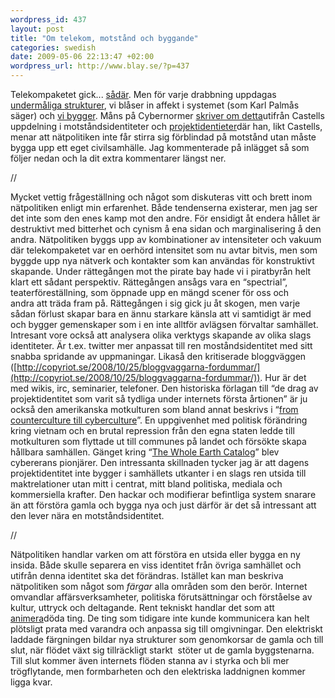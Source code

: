 ```yaml
--- 
wordpress_id: 437 
layout: post
title: "Om telekom, motstånd och byggande" 
categories: swedish 
date: 2009-05-06 22:13:47 +02:00 
wordpress_url: http://www.blay.se/?p=437 
---
```


Telekompaketet gick... [sådär](http://newsmill.se/artikel/2009/05/06/bloggarna-star-den-basta-rapporteringen-om-eus-viktigaste-fraga). Men för varje drabbning uppdagas [undermåliga strukturer](www.sr.se/sida/artikel.aspx?programid=3402&artikel=2791412), vi blåser in affekt i systemet (som Karl Palmås säger) och [vi bygger](http://werebuild.eu/). Måns på Cybernormer [skriver om detta](http://cybernormer.se/2009/05/06/telekompaketet-och-natkulturernas-identitet)utifrån Castells uppdelning i motståndsidentiteter och [projektidentieter](http://www.google.co.uk/search?q=projektidentiteter)där han, likt Castells, menar att nätpolitiken inte får stirra sig förblindad på motstånd utan måste bygga upp ett eget civilsamhälle. Jag kommenterade på inlägget så som följer nedan och la dit extra kommentarer längst ner. 

//

Mycket vettig frågeställning och något som diskuteras vitt och brett inom nätpolitiken enligt min erfarenhet. Både tendenserna existerar, men jag ser det inte som den enes kamp mot den andre. För ensidigt åt endera hållet är destruktivt med bitterhet och cynism å ena sidan och marginalisering å den andra. Nätpolitiken byggs upp av kombinationer av intensiteter och vakuum där telekompaketet var en oerhörd intensitet som nu avtar bitvis, men som byggde upp nya nätverk och kontakter som kan användas för konstruktivt skapande. Under rättegången mot the pirate bay hade vi i piratbyrån helt klart ett sådant perspektiv. Rättegången ansågs vara en “spectrial”, teaterföreställning, som öppnade upp en mängd scener för oss och andra att träda fram på. Rättegången i sig gick ju åt skogen, men varje sådan förlust skapar bara en ännu starkare känsla att vi samtidigt är med och bygger gemenskaper som i en inte alltför avlägsen förvaltar samhället. Intresant vore också att analysera olika verktygs skapande av olika slags identiteter. Är t.ex. twitter mer anpassat till ren moståndsidentitet med sitt snabba spridande av uppmaningar. Likaså den kritiserade bloggväggen ([http://copyriot.se/2008/10/25/bloggvaggarna-fordummar/](http://copyriot.se/2008/10/25/bloggvaggarna-fordummar/)). Hur är det med wikis, irc, seminarier, telefoner. Den historiska förlagan till “de drag av projektidentitet som varit så tydliga under internets första årtionen” är ju också den amerikanska motkulturen som bland annat beskrivs i “[from counterculture till cyberculture](http://www.amazon.co.uk/Counterculture-Cyberculture-Stewart-Network-Utopianism/dp/0226817415)”. En uppgivenhet med politisk förändring kring vietnam och en brutal repression från den egna staten ledde till motkulturen som flyttade ut till communes på landet och försökte skapa hållbara samhällen. Gänget kring “[The Whole Earth Catalog](http://en.wikipedia.org/wiki/Whole_Earth_Catalog)” blev cybererans pionjärer. Den intressanta skillnaden tycker jag är att dagens projektidentitet inte bygger i samhällets utkanter i en slags ren utsida till maktrelationer utan mitt i centrat, mitt bland politiska, mediala och kommersiella krafter. Den hackar och modifierar befintliga system snarare än att förstöra gamla och bygga nya och just därför är det så intressant att den lever nära en motståndsidentitet. 

//

Nätpolitiken handlar varken om att förstöra en utsida eller bygga en ny insida. Både skulle separera en viss identitet från övriga samhället och utifrån denna identitet ska det förändras. Istället kan man beskriva nätpolitiken som något som *färgar* alla områden som den berör. Internet omvandlar affärsverksamheter, politiska förutsättningar och förståelse av kultur, uttryck och deltagande. Rent tekniskt handlar det som att [animera](http://www.adaptivepath.com/ideas/essays/archives/000272.php)döda ting. De ting som tidigare inte kunde kommunicera kan helt plötsligt prata med varandra och anpassa sig till omgivningar. Den elektriskt laddade färgningen bildar nya strukturer som genomkorsar de gamla och till slut, när flödet växt sig tillräckligt starkt  stöter ut de gamla byggstenarna. Till slut kommer även internets flöden stanna av i styrka och bli mer trögflytande, men formbarheten och den elektriska laddnignen kommer ligga kvar. 
